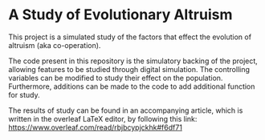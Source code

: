 # A Study of Evolutionary Altruism
This project is a simulated study of the factors that effect the evolution of altruism (aka co-operation).

The code present in this repository is the simulatory backing of the project, allowing features to be studied through digital simulation. The controlling variables can be modified to study their effect on the population. Furthermore, additions can be made to the code to add additional function for study.

The results of study can be found in an accompanying article, which is written in the overleaf LaTeX editor, by following this link: https://www.overleaf.com/read/rbjbcypjckhk#f6df71